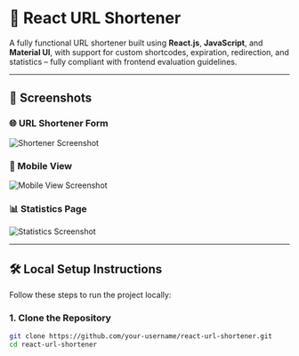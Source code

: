 # 🔗 React URL Shortener
A fully functional URL shortener built using **React.js**, **JavaScript**, and **Material UI**, with support for custom shortcodes, expiration, redirection, and statistics – fully compliant with  frontend evaluation guidelines.

---

## 📸 Screenshots

### 🌐 URL Shortener Form
![Shortener Screenshot](https://github.com/user-attachments/assets/d74b887f-0b88-4b4c-b131-6bd4bb8086b9)

### 📱 Mobile View
![Mobile View Screenshot](https://github.com/user-attachments/assets/765bf344-ce2f-4f95-b994-c21df3209942)

### 📊 Statistics Page
![Statistics Screenshot](https://github.com/user-attachments/assets/803574eb-fd5e-48fd-ad27-e71570a3ba21)

---

## 🛠️ Local Setup Instructions

Follow these steps to run the project locally:

### 1. Clone the Repository
```bash
git clone https://github.com/your-username/react-url-shortener.git
cd react-url-shortener
